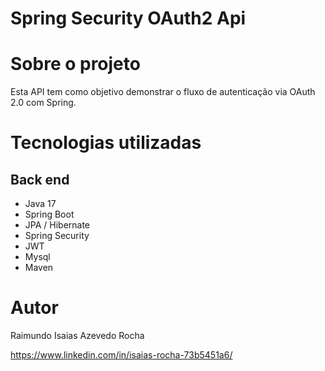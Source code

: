 # Spring Security OAuth2 Api 


# Sobre o projeto

Esta API tem como objetivo demonstrar o fluxo de autenticação via OAuth 2.0 com Spring.

# Tecnologias utilizadas
## Back end
- Java 17
- Spring Boot
- JPA / Hibernate
- Spring Security
- JWT
- Mysql
- Maven

# Autor

Raimundo Isaias Azevedo Rocha

https://www.linkedin.com/in/isaias-rocha-73b5451a6/


